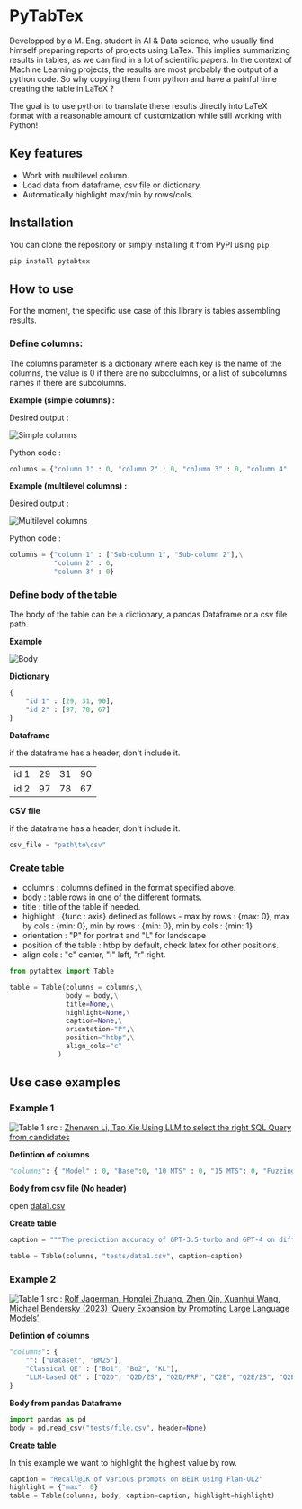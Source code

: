 # PyTabTex

Developped by a M. Eng. student in AI & Data science, who usually find himself preparing reports of projects using LaTex. This implies summarizing results in tables, as we can find in a lot of scientific papers. In the context of Machine Learning projects, the results are most probably  the output of a python code. So why copying them from python and have a painful time creating the table in LaTeX ?

The goal is to use python to translate these results directly into LaTeX format with a reasonable amount of customization while still working with Python!


## Key features
+ Work with multilevel column.
+ Load data from dataframe, csv file or dictionary.
+ Automatically highlight max/min by rows/cols.

## Installation

You can clone the repository or simply installing it from PyPI using `pip`
```bash
pip install pytabtex
```

## How to use
For the moment, the specific use case of this library is tables assembling results.

### Define columns:

The columns parameter is a dictionary where each key is the name of the columns, the value is 0 if there are no subcolulmns, or a list of subcolumns names if there are subcolumns.

**Example (simple columns) :**

Desired output :

![Simple columns](https://i.postimg.cc/rsTqGMK0/simple.png)

Python code :
```python
columns = {"column 1" : 0, "column 2" : 0, "column 3" : 0, "column 4" : 0}
```

**Example (multilevel columns) :**

Desired output :

![Multilevel columns](media/multilevel.png)

Python code :
```python
columns = {"column 1" : ["Sub-column 1", "Sub-column 2"],\
           "column 2" : 0,
           "column 3" : 0}
```

### Define body of the table

The body of the table can be a dictionary, a pandas Dataframe or a csv file path.

**Example**

![Body](https://github.com/NourOM02/pytabtex/blob/main/media/body.png)

**Dictionary**

```python
{
    "id 1" : [29, 31, 90],
    "id 2" : [97, 78, 67]
}
```

**Dataframe**

if the dataframe has a header, don't include it.


|||||
|-|-|-|-|
|id 1|29|31|90|
|id 2|97|78|67|

**CSV file**

if the dataframe has a header, don't include it.

```python
csv_file = "path\to\csv"
```

### Create table

+ columns : columns defined in the format specified above.
+ body : table rows in one of the different formats.
+ title : title of the table if needed.
+ highlight : {func : axis} defined as follows - max by rows : {max: 0}, max by cols : {min: 0}, min by rows : {min: 0}, min by cols : {min: 1}
+ orientation : "P" for portrait and "L" for landscape
+ position of the table : htbp by default, check latex for other positions.
+ align cols : "c" center, "l" left, "r" right.

```python
from pytabtex import Table

table = Table(columns = columns,\
              body = body,\
              title=None,\
              highlight=None,\
              caption=None,\
              orientation="P",\
              position="htbp",\
              align_cols="c"
            )
```

## Use case examples

### Example 1

![Table 1](media/table_1.png)
src : [Zhenwen Li, Tao Xie Using LLM to select the right SQL Query from candidates](https://arxiv.org/pdf/2401.02115)

**Defintion of columns**

```python
"columns": { "Model" : 0, "Base":0, "10 MTS" : 0, "15 MTS": 0, "Fuzzing": 0, "SQLite Format" : 0, "7-shot" : 0, "9-shot" : 0 }
```

**Body from csv file (No header)**

open [data1.csv](tests/data1.csv)

**Create table**
```python
caption = """The prediction accuracy of GPT-3.5-turbo and GPT-4 on different hyper-parameters. “Base” is our baseline (5 MTS, Random Selection, the CSV database format, 5-shot), while the rest are by changing one of the hyper-parameters"""

table = Table(columns, "tests/data1.csv", caption=caption)
```

### Example 2

![Table 1](media/table_2.png)
src : [Rolf Jagerman, Honglei Zhuang, Zhen Qin, Xuanhui Wang, Michael Bendersky (2023) ‘Query Expansion by Prompting Large Language Models’](https://arxiv.org/pdf/2305.03653)

**Defintion of columns**

```python
"columns": {
    "": ["Dataset", "BM25"],
    "Classical QE" : ["Bo1", "Bo2", "KL"],
    "LLM-based QE" : ["Q2D", "Q2D/ZS", "Q2D/PRF", "Q2E", "Q2E/ZS", "Q2E/PRF", "CoT", "CoT/PRF"]
}
```

**Body from pandas Dataframe**

```python
import pandas as pd
body = pd.read_csv("tests/file.csv", header=None)
```

**Create table**

In this example we want to highlight the highest value by row.

```python
caption = "Recall@1K of various prompts on BEIR using Flan-UL2"
highlight = {"max": 0}
table = Table(columns, body, caption=caption, highlight=highlight)
```